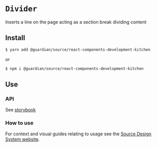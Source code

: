 # `Divider`

Inserts a line on the page acting as a section break dividing content

## Install

```sh
$ yarn add @guardian/source/react-components-development-kitchen
```

or

```sh
$ npm i @guardian/source/react-components-development-kitchen
```

## Use

### API

See [storybook](https://guardian.github.io/csnx/?path=/docs/source-react-components-development-kitchen_divider--default-divider)

### How to use

For context and visual guides relating to usage see the [Source Design System website](https://theguardian.design).
